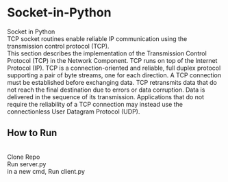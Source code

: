 # Socket-in-Python
Socket in Python
<br>
TCP socket routines enable reliable IP communication using the transmission control protocol (TCP).
<br>
This section describes the implementation of the Transmission Control Protocol (TCP) in the Network Component. TCP runs on top of the Internet Protocol (IP). TCP is a connection-oriented and reliable, full duplex protocol supporting a pair of byte streams, one for each direction. A TCP connection must be established before exchanging data. TCP retransmits data that do not reach the final destination due to errors or data corruption. Data is delivered in the sequence of its transmission. Applications that do not require the reliability of a TCP connection may instead use the connectionless User Datagram Protocol (UDP).
<br>
## How to Run
<br>
Clone Repo <br>
Run server.py<br>
in a new cmd, Run client.py<br>
